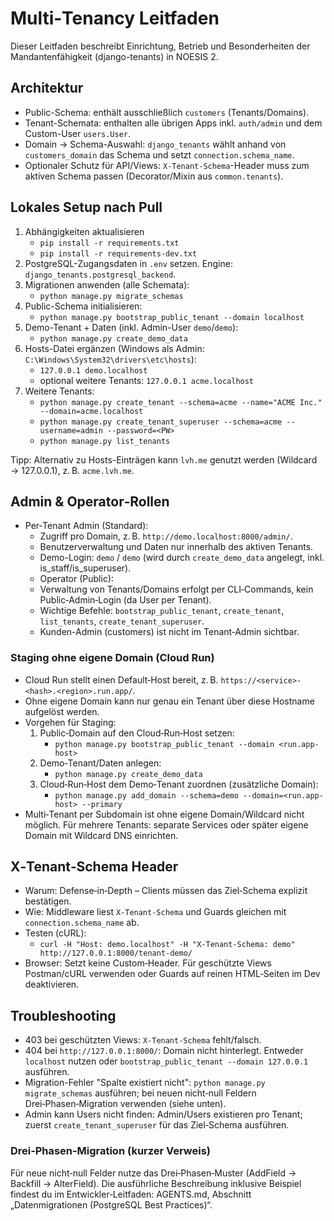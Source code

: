 # Multi‑Tenancy Leitfaden

Dieser Leitfaden beschreibt Einrichtung, Betrieb und Besonderheiten der Mandantenfähigkeit (django-tenants) in NOESIS 2.

## Architektur
- Public-Schema: enthält ausschließlich `customers` (Tenants/Domains).
- Tenant-Schemata: enthalten alle übrigen Apps inkl. `auth/admin` und dem Custom-User `users.User`.
- Domain → Schema-Auswahl: `django_tenants` wählt anhand von `customers_domain` das Schema und setzt `connection.schema_name`.
- Optionaler Schutz für API/Views: `X-Tenant-Schema`-Header muss zum aktiven Schema passen (Decorator/Mixin aus `common.tenants`).

## Lokales Setup nach Pull
1) Abhängigkeiten aktualisieren
   - `pip install -r requirements.txt`
   - `pip install -r requirements-dev.txt`
2) PostgreSQL-Zugangsdaten in `.env` setzen. Engine: `django_tenants.postgresql_backend`.
3) Migrationen anwenden (alle Schemata):
   - `python manage.py migrate_schemas`
4) Public-Schema initialisieren:
   - `python manage.py bootstrap_public_tenant --domain localhost`
5) Demo-Tenant + Daten (inkl. Admin-User `demo`/`demo`):
   - `python manage.py create_demo_data`
6) Hosts-Datei ergänzen (Windows als Admin: `C:\Windows\System32\drivers\etc\hosts`):
   - `127.0.0.1 demo.localhost`
   - optional weitere Tenants: `127.0.0.1 acme.localhost`
7) Weitere Tenants:
   - `python manage.py create_tenant --schema=acme --name="ACME Inc." --domain=acme.localhost`
   - `python manage.py create_tenant_superuser --schema=acme --username=admin --password=<PW>`
   - `python manage.py list_tenants`

Tipp: Alternativ zu Hosts-Einträgen kann `lvh.me` genutzt werden (Wildcard → 127.0.0.1), z. B. `acme.lvh.me`.

## Admin & Operator‑Rollen
- Per‑Tenant Admin (Standard):
  - Zugriff pro Domain, z. B. `http://demo.localhost:8000/admin/`.
  - Benutzerverwaltung und Daten nur innerhalb des aktiven Tenants.
  - Demo-Login: `demo` / `demo` (wird durch `create_demo_data` angelegt, inkl. is_staff/is_superuser).
  - Operator (Public):
  - Verwaltung von Tenants/Domains erfolgt per CLI‑Commands, kein Public‑Admin‑Login (da User per Tenant).
  - Wichtige Befehle: `bootstrap_public_tenant`, `create_tenant`, `list_tenants`, `create_tenant_superuser`.
  - Kunden-Admin (customers) ist nicht im Tenant‑Admin sichtbar.

### Staging ohne eigene Domain (Cloud Run)
- Cloud Run stellt einen Default‑Host bereit, z. B. `https://<service>-<hash>.<region>.run.app/`.
- Ohne eigene Domain kann nur genau ein Tenant über diese Hostname aufgelöst werden.
- Vorgehen für Staging:
  1) Public‑Domain auf den Cloud‑Run‑Host setzen:
     - `python manage.py bootstrap_public_tenant --domain <run.app-host>`
  2) Demo‑Tenant/Daten anlegen:
     - `python manage.py create_demo_data`
  3) Cloud‑Run‑Host dem Demo‑Tenant zuordnen (zusätzliche Domain):
     - `python manage.py add_domain --schema=demo --domain=<run.app-host> --primary`
- Multi‑Tenant per Subdomain ist ohne eigene Domain/Wildcard nicht möglich. Für mehrere Tenants: separate Services oder später eigene Domain mit Wildcard DNS einrichten.

## X‑Tenant‑Schema Header
- Warum: Defense‑in‑Depth – Clients müssen das Ziel‑Schema explizit bestätigen.
- Wie: Middleware liest `X-Tenant-Schema` und Guards gleichen mit `connection.schema_name` ab.
- Testen (cURL):
  - `curl -H "Host: demo.localhost" -H "X-Tenant-Schema: demo" http://127.0.0.1:8000/tenant-demo/`
- Browser: Setzt keine Custom‑Header. Für geschützte Views Postman/cURL verwenden oder Guards auf reinen HTML‑Seiten im Dev deaktivieren.

## Troubleshooting
- 403 bei geschützten Views: `X-Tenant-Schema` fehlt/falsch.
- 404 bei `http://127.0.0.1:8000/`: Domain nicht hinterlegt. Entweder `localhost` nutzen oder `bootstrap_public_tenant --domain 127.0.0.1` ausführen.
- Migration-Fehler "Spalte existiert nicht": `python manage.py migrate_schemas` ausführen; bei neuen nicht‑null Feldern Drei‑Phasen‑Migration verwenden (siehe unten).
- Admin kann Users nicht finden: Admin/Users existieren pro Tenant; zuerst `create_tenant_superuser` für das Ziel‑Schema ausführen.

### Drei‑Phasen‑Migration (kurzer Verweis)
Für neue nicht‑null Felder nutze das Drei‑Phasen‑Muster (AddField → Backfill → AlterField). Die ausführliche Beschreibung inklusive Beispiel findest du im Entwickler‑Leitfaden: AGENTS.md, Abschnitt „Datenmigrationen (PostgreSQL Best Practices)“.

